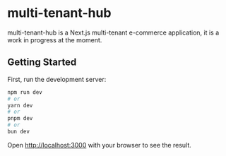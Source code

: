 # multi-tenant-hub

multi-tenant-hub is a Next.js multi-tenant e-commerce application, it is a work
in progress at the moment.

## Getting Started

First, run the development server:

```bash
npm run dev
# or
yarn dev
# or
pnpm dev
# or
bun dev
```

Open [http://localhost:3000](http://localhost:3000) with your browser to see the
result.
